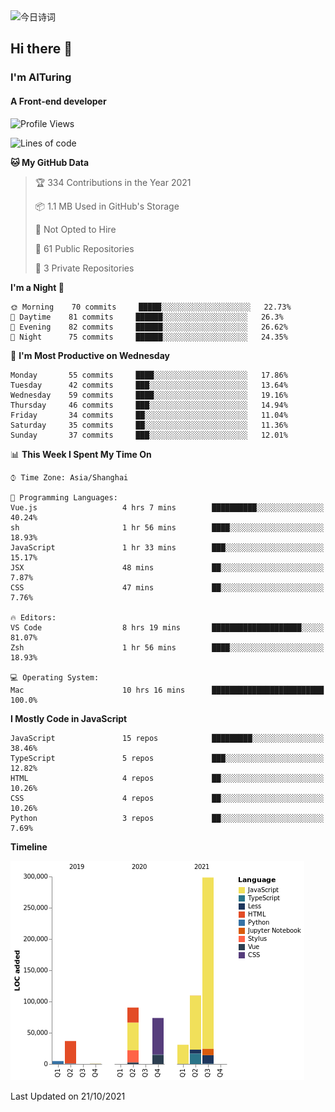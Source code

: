 <img alt="今日诗词" src="https://v2.jinrishici.com/one.svg?font-size=30&spacing=2&color=skyblue" style="max-width:100%; display: block; margin: 0 auto;">

## Hi there 👋
### I'm AITuring
#### A Front-end developer

<!-- <img src="./dhx.gif" width="400px"/> -->

<!--START_SECTION:waka-->
![Profile Views](http://img.shields.io/badge/Profile%20Views-0-blue)

![Lines of code](https://img.shields.io/badge/From%20Hello%20World%20I%27ve%20Written-644835%20lines%20of%20code-blue)

**🐱 My GitHub Data** 

> 🏆 334 Contributions in the Year 2021
 > 
> 📦 1.1 MB Used in GitHub's Storage 
 > 
> 🚫 Not Opted to Hire
 > 
> 📜 61 Public Repositories 
 > 
> 🔑 3 Private Repositories  
 > 
**I'm a Night 🦉** 

```text
🌞 Morning    70 commits     █████░░░░░░░░░░░░░░░░░░░░   22.73% 
🌆 Daytime    81 commits     ██████░░░░░░░░░░░░░░░░░░░   26.3% 
🌃 Evening    82 commits     ██████░░░░░░░░░░░░░░░░░░░   26.62% 
🌙 Night      75 commits     ██████░░░░░░░░░░░░░░░░░░░   24.35%

```
📅 **I'm Most Productive on Wednesday** 

```text
Monday       55 commits     ████░░░░░░░░░░░░░░░░░░░░░   17.86% 
Tuesday      42 commits     ███░░░░░░░░░░░░░░░░░░░░░░   13.64% 
Wednesday    59 commits     ████░░░░░░░░░░░░░░░░░░░░░   19.16% 
Thursday     46 commits     ███░░░░░░░░░░░░░░░░░░░░░░   14.94% 
Friday       34 commits     ██░░░░░░░░░░░░░░░░░░░░░░░   11.04% 
Saturday     35 commits     ██░░░░░░░░░░░░░░░░░░░░░░░   11.36% 
Sunday       37 commits     ███░░░░░░░░░░░░░░░░░░░░░░   12.01%

```


📊 **This Week I Spent My Time On** 

```text
⌚︎ Time Zone: Asia/Shanghai

💬 Programming Languages: 
Vue.js                   4 hrs 7 mins        ██████████░░░░░░░░░░░░░░░   40.24% 
sh                       1 hr 56 mins        ████░░░░░░░░░░░░░░░░░░░░░   18.93% 
JavaScript               1 hr 33 mins        ███░░░░░░░░░░░░░░░░░░░░░░   15.17% 
JSX                      48 mins             ██░░░░░░░░░░░░░░░░░░░░░░░   7.87% 
CSS                      47 mins             ██░░░░░░░░░░░░░░░░░░░░░░░   7.76%

🔥 Editors: 
VS Code                  8 hrs 19 mins       ████████████████████░░░░░   81.07% 
Zsh                      1 hr 56 mins        ████░░░░░░░░░░░░░░░░░░░░░   18.93%

💻 Operating System: 
Mac                      10 hrs 16 mins      █████████████████████████   100.0%

```

**I Mostly Code in JavaScript** 

```text
JavaScript               15 repos            █████████░░░░░░░░░░░░░░░░   38.46% 
TypeScript               5 repos             ███░░░░░░░░░░░░░░░░░░░░░░   12.82% 
HTML                     4 repos             ██░░░░░░░░░░░░░░░░░░░░░░░   10.26% 
CSS                      4 repos             ██░░░░░░░░░░░░░░░░░░░░░░░   10.26% 
Python                   3 repos             ██░░░░░░░░░░░░░░░░░░░░░░░   7.69%

```


**Timeline**

![Chart not found](https://raw.githubusercontent.com/AITuring/AITuring/main/charts/bar_graph.png) 


 Last Updated on 21/10/2021
<!--END_SECTION:waka-->


